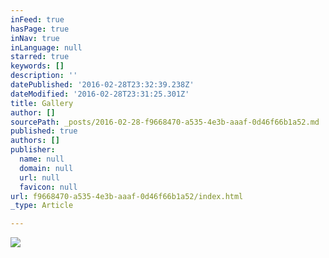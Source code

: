 ```yaml
---
inFeed: true
hasPage: true
inNav: true
inLanguage: null
starred: true
keywords: []
description: ''
datePublished: '2016-02-28T23:32:39.238Z'
dateModified: '2016-02-28T23:31:25.301Z'
title: Gallery
author: []
sourcePath: _posts/2016-02-28-f9668470-a535-4e3b-aaaf-0d46f66b1a52.md
published: true
authors: []
publisher:
  name: null
  domain: null
  url: null
  favicon: null
url: f9668470-a535-4e3b-aaaf-0d46f66b1a52/index.html
_type: Article

---
```

![](https://the-grid-user-content.s3-us-west-2.amazonaws.com/c7544996-5058-43e0-bf55-8fa628a5aefb.png)